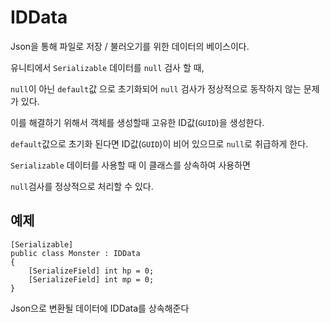# IDData

Json을 통해 파일로 저장 / 불러오기를 위한 데이터의 베이스이다.

유니티에서 `Serializable` 데이터를 `null` 검사 할 때,

`null`이 아닌 `default`값 으로 초기화되어 `null` 검사가 정상적으로 동작하지 않는 문제가 있다.

이를 해결하기 위해서 객체를 생성할때 고유한 ID값(`GUID`)을 생성한다.

`default`값으로 초기화 된다면 ID값(`GUID`)이 비어 있으므로 `null`로 취급하게 한다.

`Serializable` 데이터를 사용할 때 이 클래스를 상속하여 사용하면

`null`검사를 정상적으로 처리할 수 있다.

## 예제

```
[Serializable]
public class Monster : IDData
{
	[SerializeField] int hp = 0;
	[SerializeField] int mp = 0;
}
```

Json으로 변환될 데이터에 IDData를 상속해준다
